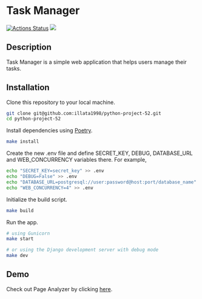 # Task Manager
[![Actions Status](https://github.com/illata1998/python-project-52/actions/workflows/hexlet-check.yml/badge.svg)](https://github.com/illata1998/python-project-52/actions)
<a href="https://codeclimate.com/github/illata1998/python-project-52/maintainability"><img src="https://api.codeclimate.com/v1/badges/34a8ba5d129e6d22ae28/maintainability" /></a>

## Description
Task Manager is a simple web application that helps users manage their tasks.

## Installation
Clone this repository to your local machine.
```bash
git clone git@github.com:illata1998/python-project-52.git
cd python-project-52
```
Install dependencies using [Poetry](https://python-poetry.org/docs/).
```bash
make install
```
Create the new .env file and define SECRET_KEY, DEBUG, DATABASE_URL and WEB_CONCURRENCY variables there. For example,
```bash
echo "SECRET_KEY=secret_key" >> .env
echo "DEBUG=False" >> .env
echo "DATABASE_URL=postgresql://user:password@host:port/database_name" >> .env
echo "WEB_CONCURRENCY=4" >> .env
```
Initialize the build script.
```bash
make build
```
Run the app.
```bash
# using Gunicorn
make start

# or using the Django development server with debug mode
make dev
```

## Demo
Check out Page Analyzer by clicking [here](https://python-project-52-u7be.onrender.com).
